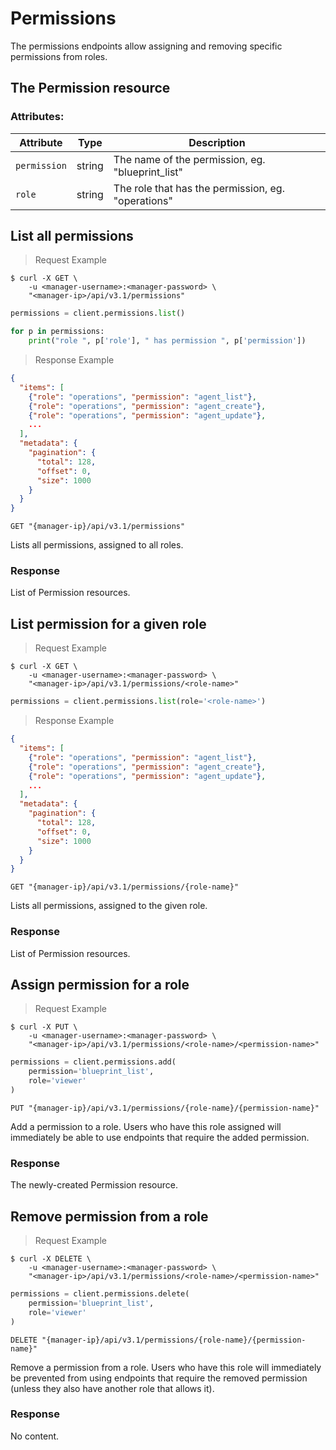 # Permissions

The permissions endpoints allow assigning and removing specific permissions from roles.

## The Permission resource

### Attributes:

Attribute | Type | Description
----------|------|------------
`permission` | string | The name of the permission, eg. "blueprint_list"
`role` | string | The role that has the permission, eg. "operations"

## List all permissions

> Request Example

```shell
$ curl -X GET \
    -u <manager-username>:<manager-password> \
    "<manager-ip>/api/v3.1/permissions"
```

```python
permissions = client.permissions.list()

for p in permissions:
    print("role ", p['role'], " has permission ", p['permission'])
```

> Response Example

```json
{
  "items": [
    {"role": "operations", "permission": "agent_list"},
    {"role": "operations", "permission": "agent_create"},
    {"role": "operations", "permission": "agent_update"},
    ...
  ],
  "metadata": {
    "pagination": {
      "total": 128,
      "offset": 0,
      "size": 1000
    }
  }
}
```


`GET "{manager-ip}/api/v3.1/permissions"`

Lists all permissions, assigned to all roles.

### Response

List of Permission resources.


## List permission for a given role

> Request Example

```shell
$ curl -X GET \
    -u <manager-username>:<manager-password> \
    "<manager-ip>/api/v3.1/permissions/<role-name>"
```

```python
permissions = client.permissions.list(role='<role-name>')
```

> Response Example

```json
{
  "items": [
    {"role": "operations", "permission": "agent_list"},
    {"role": "operations", "permission": "agent_create"},
    {"role": "operations", "permission": "agent_update"},
    ...
  ],
  "metadata": {
    "pagination": {
      "total": 128,
      "offset": 0,
      "size": 1000
    }
  }
}
```


`GET "{manager-ip}/api/v3.1/permissions/{role-name}"`

Lists all permissions, assigned to the given role.

### Response

List of Permission resources.


## Assign permission for a role

> Request Example

```shell
$ curl -X PUT \
    -u <manager-username>:<manager-password> \
    "<manager-ip>/api/v3.1/permissions/<role-name>/<permission-name>"
```

```python
permissions = client.permissions.add(
    permission='blueprint_list',
    role='viewer'
)
```

`PUT "{manager-ip}/api/v3.1/permissions/{role-name}/{permission-name}"`

Add a permission to a role. Users who have this role assigned will immediately
be able to use endpoints that require the added permission.

### Response

The newly-created Permission resource.

## Remove permission from a role

> Request Example

```shell
$ curl -X DELETE \
    -u <manager-username>:<manager-password> \
    "<manager-ip>/api/v3.1/permissions/<role-name>/<permission-name>"
```

```python
permissions = client.permissions.delete(
    permission='blueprint_list',
    role='viewer'
)
```

`DELETE "{manager-ip}/api/v3.1/permissions/{role-name}/{permission-name}"`

Remove a permission from a role. Users who have this role will immediately
be prevented from using endpoints that require the removed permission
(unless they also have another role that allows it).

### Response

No content.
